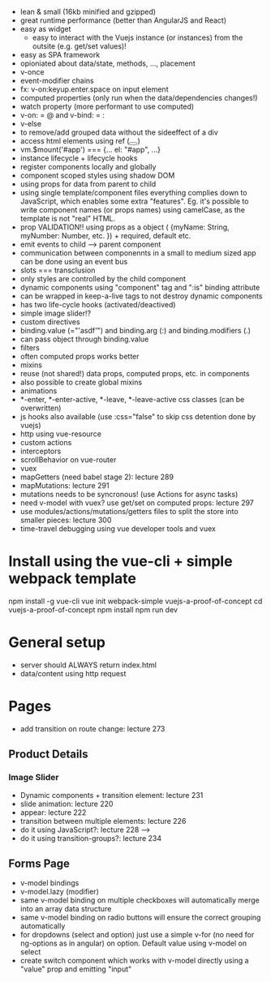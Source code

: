 * lean & small (16kb minified and gzipped)
* great runtime performance (better than AngularJS and React)
* easy as widget
  * easy to interact with the Vuejs instance (or instances) from the outsite (e.g. get/set values)!
* easy as SPA framework
* opioniated about data/state, methods, ..., placement
* v-once
* event-modifier chains
 * fx: v-on:keyup.enter.space on input element
* computed properties (only run when the data/dependencies changes!)
* watch property (more performant to use computed)
* v-on: = @ and v-bind: = :
* v-else
* <template v-if="asdf"></template> to remove/add grouped data without the sideeffect of a div
* access html elements using ref (<button ref="myButton"></button>)
* vm.$mount('#app') === {... el: "#app", ...}
* instance lifecycle + lifecycle hooks
* register components locally and globally
* component scoped styles using shadow DOM
* using props for data from parent to child
* using single template/component files everything complies down to JavaScript, which enables some extra "features". Eg. it's possible to write component names (or props names) using camelCase, as the template is not "real" HTML.
* prop VALIDATION!! using props as a object ( {myName: String, myNumber: Number, etc. }) + required, default etc.
* emit events to child --> parent component
* communication between componennts in a small to medium sized app can be done using an event bus
* slots === transclusion
 * only styles are controlled by the child component
* dynamic components using "component" tag and ":is" binding attribute
 * can be wrapped in keep-a-live tags to not destroy dynamic components
 * has two life-cycle hooks (activated/deactived)
 * simple image slider!?
* custom directives
 * binding.value (="'asdf'") and binding.arg (:) and binding.modifiers (.)
 * can pass object through binding.value
* filters 
 * often computed props works better
* mixins
 * reuse (not shared!) data props, computed props, etc. in components
 * also possible to create global mixins
* animations
 * *-enter, *-enter-active, *-leave, *-leave-active css classes (can be overwritten)
 * js hooks also available (use :css="false" to skip css detention done by vuejs)
* http using vue-resource
 * custom actions 
 * interceptors
* scrollBehavior on vue-router
* vuex
 * mapGetters (need babel stage 2): lecture 289
 * mapMutations: lecture 291
 * mutations needs to be syncronous! (use Actions for async tasks) 
 * need v-model with vuex? use get/set on computed props: lecture 297
 * use modules/actions/mutations/getters files to split the store into smaller pieces: lecture 300
* time-travel debugging using vue developer tools and vuex

# Install using the vue-cli + simple webpack template
npm install -g vue-cli
vue init webpack-simple vuejs-a-proof-of-concept
cd vuejs-a-proof-of-concept
npm install
npm run dev

# General setup
* server should ALWAYS return index.html
* data/content using http request

# Pages
* add transition on route change: lecture 273

## Product Details

### Image Slider
* Dynamic components + transition element: lecture 231
* slide animation: lecture 220 
* appear: lecture 222
* transition between multiple elements: lecture 226
* do it using JavaScript?: lecture 228 -->
* do it using transition-groups?: lecture 234

## Forms Page
* v-model bindings
 * v-model.lazy (modifier)
* same v-model binding on multiple checkboxes will automatically merge into an array data structure
* same v-model binding on radio buttons will ensure the correct grouping automatically
* for dropdowns (select and option) just use a simple v-for (no need for ng-options as in angular) on option. Default value using v-model on select
* create switch component which works with v-model directly using a "value" prop and emitting "input"